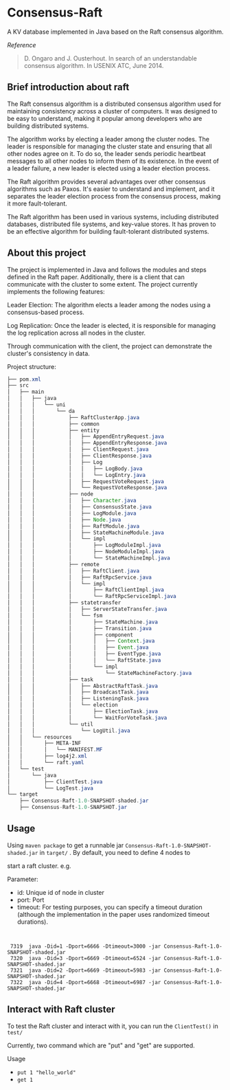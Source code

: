 # Consensus-Raft

A KV database implemented in Java based on the Raft consensus algorithm.

*Reference*
> D. Ongaro and J. Ousterhout. In search of an understandable consensus algorithm. In USENIX ATC, June 2014.

## Brief introduction about raft

The Raft consensus algorithm is a distributed consensus algorithm used for maintaining consistency across a cluster of computers. It was designed to be easy to understand, making it popular among developers who are building distributed systems.

The algorithm works by electing a leader among the cluster nodes. The leader is responsible for managing the cluster state and ensuring that all other nodes agree on it. To do so, the leader sends periodic heartbeat messages to all other nodes to inform them of its existence. In the event of a leader failure, a new leader is elected using a leader election process.

The Raft algorithm provides several advantages over other consensus algorithms such as Paxos. It's easier to understand and implement, and it separates the leader election process from the consensus process, making it more fault-tolerant.

The Raft algorithm has been used in various systems, including distributed databases, distributed file systems, and key-value stores. It has proven to be an effective algorithm for building fault-tolerant distributed systems.


## About this project

The project is implemented in Java and follows the modules and steps defined in the Raft paper. Additionally, there is a client that can communicate with the cluster to some extent. The project currently implements the following features:

Leader Election: The algorithm elects a leader among the nodes using a consensus-based process.

Log Replication: Once the leader is elected, it is responsible for managing the log replication across all nodes in the cluster.

Through communication with the client, the project can demonstrate the cluster's consistency in data. 

Project structure:

```java
├── pom.xml
├── src
│   ├── main
│   │   ├── java
│   │   │   └── uni
│   │   │       └── da
│   │   │           ├── RaftClusterApp.java                             // Main Class
│   │   │           ├── common
│   │   │           ├── entity                                          // Define RPC entity and Log
│   │   │           │   ├── AppendEntryRequest.java
│   │   │           │   ├── AppendEntryResponse.java
│   │   │           │   ├── ClientRequest.java
│   │   │           │   ├── ClientResponse.java
│   │   │           │   ├── Log
│   │   │           │   │   ├── LogBody.java
│   │   │           │   │   └── LogEntry.java
│   │   │           │   ├── RequestVoteRequest.java
│   │   │           │   └── RequestVoteResponse.java
│   │   │           ├── node                                            // Define node in raft cluster: Log module, state machine, consensus state and etc
│   │   │           │   ├── Character.java
│   │   │           │   ├── ConsensusState.java
│   │   │           │   ├── LogModule.java
│   │   │           │   ├── Node.java
│   │   │           │   ├── RaftModule.java
│   │   │           │   ├── StateMachineModule.java
│   │   │           │   └── impl
│   │   │           │       ├── LogModuleImpl.java
│   │   │           │       ├── NodeModuleImpl.java
│   │   │           │       └── StateMachineImpl.java
│   │   │           ├── remote                                          // Define rpc remote service: the way of communicatig with other nodes
│   │   │           │   ├── RaftClient.java
│   │   │           │   ├── RaftRpcService.java
│   │   │           │   └── impl
│   │   │           │       ├── RaftClientImpl.java
│   │   │           │       └── RaftRpcServiceImpl.java
│   │   │           ├── statetransfer                                   // Implementation of "Leader-Follower-Candidate" state transfer via multithread task
│   │   │           │   ├── ServerStateTransfer.java
│   │   │           │   └── fsm
│   │   │           │       ├── StateMachine.java
│   │   │           │       ├── Transition.java
│   │   │           │       ├── component
│   │   │           │       │   ├── Context.java
│   │   │           │       │   ├── Event.java
│   │   │           │       │   ├── EventType.java
│   │   │           │       │   └── RaftState.java
│   │   │           │       └── impl
│   │   │           │           └── StateMachineFactory.java
│   │   │           ├── task                                             // Define the task in raft thread
│   │   │           │   ├── AbstractRaftTask.java
│   │   │           │   ├── BroadcastTask.java
│   │   │           │   ├── ListeningTask.java
│   │   │           │   └── election
│   │   │           │       ├── ElectionTask.java
│   │   │           │       └── WaitForVoteTask.java
│   │   │           └── util
│   │   │               └── LogUtil.java
│   │   └── resources
│   │       ├── META-INF
│   │       │   └── MANIFEST.MF
│   │       ├── log4j2.xml
│   │       └── raft.yaml
│   └── test
│       └── java
│           ├── ClientTest.java
│           └── LogTest.java
└── target
    ├── Consensus-Raft-1.0-SNAPSHOT-shaded.jar                                             // Running jar after packaging
    ├── Consensus-Raft-1.0-SNAPSHOT.jar

```

## Usage

Using `maven package` to get a runnable jar `Consensus-Raft-1.0-SNAPSHOT-shaded.jar` in `target/` . By default, you need to define 4 nodes to 

start a raft cluster. e.g.

Parameter:
- id: Unique id of node in cluster
- port: Port
- timeout: For testing purposes, you can specify a timeout duration (although the implementation in the paper uses randomized timeout durations).
```shell
  

 7319  java -Did=1 -Dport=6666 -Dtimeout=3000 -jar Consensus-Raft-1.0-SNAPSHOT-shaded.jar
 7320  java -Did=3 -Dport=6669 -Dtimeout=6524 -jar Consensus-Raft-1.0-SNAPSHOT-shaded.jar
 7321  java -Did=2 -Dport=6669 -Dtimeout=5983 -jar Consensus-Raft-1.0-SNAPSHOT-shaded.jar
 7322  java -Did=4 -Dport=6668 -Dtimeout=6987 -jar Consensus-Raft-1.0-SNAPSHOT-shaded.jar
```

## Interact with Raft cluster


To test the Raft cluster and interact with it, you can run the `ClientTest()` in `test/`

Currently, two command which are "put" and "get" are supported.

Usage

- `put 1 "hello_world"`
- `get 1`













